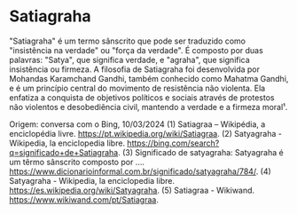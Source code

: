 # Satiagraha

"Satiagraha" é um termo sânscrito que pode ser traduzido como "insistência na verdade" ou "força da verdade". É composto por duas palavras: "Satya", que significa verdade, e "agraha", que significa insistência ou firmeza. A filosofia de Satiagraha foi desenvolvida por Mohandas Karamchand Gandhi, também conhecido como Mahatma Gandhi, e é um princípio central do movimento de resistência não violenta. Ela enfatiza a conquista de objetivos políticos e sociais através de protestos não violentos e desobediência civil, mantendo a verdade e a firmeza moral¹.

Origem: conversa com o Bing, 10/03/2024
(1) Satiagraa – Wikipédia, a enciclopédia livre. https://pt.wikipedia.org/wiki/Satiagraa.
(2) Satyagraha - Wikipedia, la enciclopedia libre. https://bing.com/search?q=significado+de+Satiagraha.
(3) Significado de satyagraha: Satyagraha é um têrmo sânscrito composto por .... https://www.dicionarioinformal.com.br/significado/satyagraha/784/.
(4) Satyagraha - Wikipedia, la enciclopedia libre. https://es.wikipedia.org/wiki/Satyagraha.
(5) Satiagraa - Wikiwand. https://www.wikiwand.com/pt/Satiagraa.
